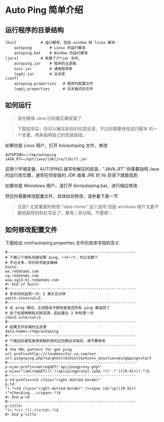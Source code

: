 # Auto Ping 简单介绍 


## 运行程序的目录结构
    
    [bin]           # 运行脚本，包括 window 和 linux 脚本
        autoping        # Linux 的运行脚本
        autoping.bat    # Window 的运行脚本
    [jars]          # 依赖了3个jar 文件, 
        autoping.jar    # 程序的主逻辑
        nutz.jar        # 通用程序库
        log4j.jar       # 日志库
    [conf]
        autoping.properties   # 程序的配置文件
        log4j.properties      # 日志格式的文件

## 如何运行
    
> 请先确保 Java 已经被正确安装了

> 下载程序后，你可以解压到你的任意目录，不过你需要修改运行脚本
> 的一个变量，用来指明自己的安装路径。

如果你是 Linux 用户，打开 bin/autoping 文件，修改

    AUTOPING=~/tmp/autoping
    JAVA_RT=~/opt/java/jdk/jre/lib/rt.jar

这两个环境变量，AUTOPING 就写你解压的目录，"JAVA\_RT" 你需要指明
Java 的运行库位置，通常在你安装的 JDK 或者 JRE 的 lib 目录下就能找到

如果你是 Woindows 用户，请打开 bin/autoping.bat，进行相应修改

然后你需要修改配置文件，具体如何修改，请参看下面一节
> 注意!! 尤其重要的修改 "data-home" 这个选项
> 但是 windows 用户主要不要把路径的斜杠写反了，要用 / 来分隔，不要用 \

## 如何修改配置文件

下面给出 conf/autoping.properties 文件的具体字段的含义

    #----------------------------------------------------------
    # 下面三个域名将被定期 ping，一行一个，可以无数个
    # 不过太多，你内存可能会爆掉
    hosts:
    wx.redatoms.com
    sg.redatoms.com
    wsa.sg13-bj.redatoms.com
    #~ End of hosts
    #----------------------------------------------------------
    # 多长时间监视一次，5 表示五分钟
    watch-interval=5
    #----------------------------------------------------------
    # 在 ping 期间，主线程会不断检查是否所有 ping 都返回了
    # 这个检查稍微有点耗资源，因此建议 3 秒检查一次
    check-interval=3
    #----------------------------------------------------------
    # 结果文件存储的主目录
    data-home=~/tmp/autoping
    #----------------------------------------------------------
    # 下面这些属性是用来解析用的正则表达式啥的，请不要修改
    #----------------------------------------------------------
    # the URL pattern for get ping
    url-prefix=http://cloudmonitor.ca.com/en/
    url-ping=ping.php?varghost=${host}&vhost=_&vaction=ping&ping=start
    #----------------------------------------------------------
    p-ajax-prefix=xmlreqGET('api/pingproxy.php?
    p-ajax=^(xmlreqGET[(]')(api/pingproxy[.]php.*)('.*')([0-9]+)(.*)$
    #----------------------------------------------------------
    p-td-prefix=<td class="right-dotted-border"
    p-td:
    ^(.*<td class="right-dotted-border".*><span id="cp)([0-9]+)(">Checking...</span>.*)$
    #~ End p-td
    #----------------------------------------------------------
    p-title:
    ^(<.*>)(.*)(:)(</td>.*)$
    #~ End p-title

